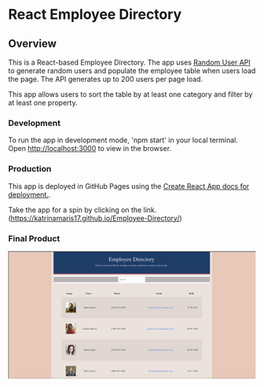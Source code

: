 # React Employee Directory 

## Overview

This is a React-based Employee Directory. The app uses [Random User API](https://randomuser.me/) to generate random users and populate the employee table when users load the page. The API generates up to 200 users per page load. 

This app allows users to sort the table by at least one category and filter by at least one property. 

### Development

To run the app in development mode, 'npm start' in your local terminal. Open [http://localhost:3000](http://localhost:3000) to view in the browser.

### Production

This app is deployed in GitHub Pages using the [Create React App docs for deployment.](https://create-react-app.dev/docs/deployment/#github-pages). 

Take the app for a spin by clicking on the link.
(https://katrinamaris17.github.io/Employee-Directory/)


### Final Product
[![](employee-directory.png)](https://vimeo.com/492356925)